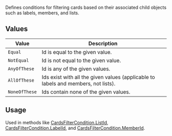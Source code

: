 Defines conditions for filtering cards based on their associated child objects such as labels, members, and lists.

## Values
| Value | Description |
| --- | --- |
| `Equal` | Id is equal to the given value. |
| `NotEqual` | Id is not equal to the given value. |
| `AnyOfThese` | Id is any of the given values. |
| `AllOfThese` | Ids exist with all the given values (applicable to labels and members, not lists). |
| `NoneOfThese` | Ids contain none of the given values. |

## Usage
Used in methods like [CardsFilterCondition.ListId](CardsFilterCondition.ListId), [CardsFilterCondition.LabelId](CardsFilterCondition.LabelId), and [CardsFilterCondition.MemberId](CardsFilterCondition.MemberId).
